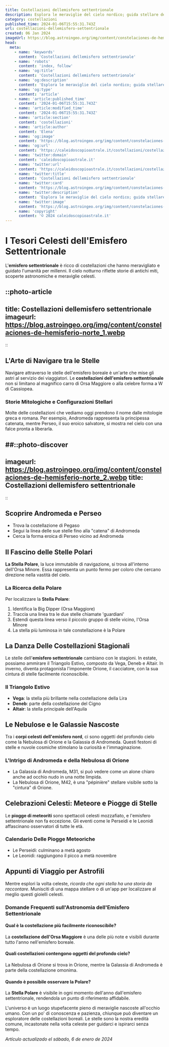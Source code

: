 ```yaml
---
title: Costellazioni dellemisfero settentrionale
description: Esplora le meraviglie del cielo nordico; guida stellare dettagliata sulle costellazioni dellemisfero nord, perfetta per astronomi amatoriali.
category: costellazioni
published_time: 2024-01-06T15:55:31.743Z
url: costellazioni-dellemisfero-settentrionale
created: 06 Jan 2024
imageUrl: https://blog.astroingeo.org/img/content/constelaciones-de-hemisferio-norte_1.webp
head:
  meta:
    - name: 'keywords'
      content: 'Costellazioni dellemisfero settentrionale'
    - name: 'robots'
      content: 'index, follow'
    - name: 'og:title'
      content: 'Costellazioni dellemisfero settentrionale'
    - name: 'og:description'
      content: 'Esplora le meraviglie del cielo nordico; guida stellare dettagliata sulle costellazioni dellemisfero nord, perfetta per astronomi amatoriali.'
    - name: 'og:type'
      content: 'article'
    - name: 'article:published_time'
      content: '2024-01-06T15:55:31.743Z'
    - name: 'article:modified_time'
      content: '2024-01-06T15:55:31.743Z'
    - name: 'article:section'
      content: 'costellazioni'
    - name: 'article:author'
      content: 'Elena'
    - name: 'og:image'
      content: 'https://blog.astroingeo.org/img/content/constelaciones-de-hemisferio-norte_1.webp'
    - name: 'og:url'
      content: 'https://caleidoscopioastrale.it/costellazioni/costellazioni-dellemisfero-settentrionale'
    - name: 'twitter:domain'
      content: 'caleidoscopioastrale.it'
    - name: 'twitter:url'
      content: 'https://caleidoscopioastrale.it/costellazioni/costellazioni-dellemisfero-settentrionale'
    - name: 'twitter:title'
      content: 'Costellazioni dellemisfero settentrionale'
    - name: 'twitter:card'
      content: 'https://blog.astroingeo.org/img/content/constelaciones-de-hemisferio-norte_1.webp'
    - name: 'twitter:description'
      content: 'Esplora le meraviglie del cielo nordico; guida stellare dettagliata sulle costellazioni dellemisfero nord, perfetta per astronomi amatoriali.'
    - name: 'twitter:image'
      content: 'https://blog.astroingeo.org/img/content/constelaciones-de-hemisferio-norte_1.webp'
    - name: 'copyright'
      content: '© 2024 caleidoscopioastrale.it'
---
```

# I Tesori Celesti dell'Emisfero Settentrionale

L'**emisfero settentrionale** è ricco di costellazioni che hanno meravigliato e guidato l'umanità per millenni. Il cielo notturno riflette storie di antichi miti, scoperte astronomiche e meraviglie celesti. 

::photo-article
---
title: Costellazioni dellemisfero settentrionale
imageurl: https://blog.astroingeo.org/img/content/constelaciones-de-hemisferio-norte_1.webp
---
::

## L'Arte di Navigare tra le Stelle

Navigare attraverso le stelle dell'emisfero boreale è un'arte che mise gli astri al servizio dei viaggiatori. Le **costellazioni dell'emisfero settentrionale** non si limitano al magnifico carro di Orsa Maggiore o alla celebre forma a W di Cassiopea.

### Storie Mitologiche e Configurazioni Stellari

Molte delle costellazioni che vediamo oggi prendono il nome dalle mitologie greca e romana. Per esempio, Andromeda rappresenta la principessa catenata, mentre Perseo, il suo eroico salvatore, si mostra nel cielo con una falce pronta a liberarla.

##::photo-discover
---
imageurl: https://blog.astroingeo.org/img/content/constelaciones-de-hemisferio-norte_2.webp
title: Costellazioni dellemisfero settentrionale
---
::

## Scoprire Andromeda e Perseo

- Trova la costellazione di Pegaso
- Segui la linea delle sue stelle fino alla "catena" di Andromeda
- Cerca la forma eroica di Perseo vicino ad Andromeda

## Il Fascino delle Stelle Polari

**La Stella Polare**, la luce immutabile di navigazione, si trova all'interno dell'Orsa Minore. Essa rappresenta un punto fermo per coloro che cercano direzione nella vastità del cielo.

### La Ricerca della Polare

Per localizzare la **Stella Polare**:

1. Identifica la Big Dipper (Orsa Maggiore)
2. Traccia una linea tra le due stelle chiamate 'guardiani'
3. Estendi questa linea verso il piccolo gruppo di stelle vicino, l'Orsa Minore
4. La stella più luminosa in tale constellazione è la Polare

## La Danza Delle Costellazioni Stagionali

Le stelle dell'**emisfero settentrionale** cambiano con le stagioni. In estate, possiamo ammirare il Triangolo Estivo, composto da Vega, Deneb e Altair. In inverno, diventa protagonista l'imponente Orione, il cacciatore, con la sua cintura di stelle facilmente riconoscibile.

### Il Triangolo Estivo

- **Vega**: la stella più brillante nella costellazione della Lira
- **Deneb**: parte della costellazione del Cigno
- **Altair**: la stella principale dell'Aquila

## Le Nebulose e le Galassie Nascoste

Tra i **corpi celesti dell'emisfero nord**, ci sono oggetti del profondo cielo come la Nebulosa di Orione e la Galassia di Andromeda. Questi festoni di stelle e nuvole cosmiche stimolano la curiosità e l'immaginazione.

### L'Intrigo di Andromeda e della Nebulosa di Orione

- La Galassia di Andromeda, M31, si può vedere come un alone chiaro anche ad occhio nudo in una notte limpida.
- La Nebulosa di Orione, M42, è una "pépinière" stellare visibile sotto la "cintura" di Orione.

## Celebrazioni Celesti: Meteore e Piogge di Stelle

Le **piogge di meteoriti** sono spettacoli celesti mozzafiato, e l'emisfero settentrionale non fa eccezione. Gli eventi come le Perseidi e le Leonidi affascinano osservatori di tutte le età.

### Calendario Delle Piogge Meteoriche

- Le Perseidi: culminano a metà agosto
- Le Leonidi: raggiungono il picco a metà novembre

## Appunti di Viaggio per Astrofili

Mentre esplori la volta celeste, *ricorda che ogni stella ha una storia da raccontare*. Munisciti di una mappa stellare o di un'app per localizzare al meglio questi gioielli celesti.

### Domande Frequenti sull'Astronomia dell'Emisfero Settentrionale

#### Qual è la costellazione più facilmente riconoscibile?
La **costellazione dell'Orsa Maggiore** è una delle più note e visibili durante tutto l'anno nell'emisfero boreale.

#### Quali costellazioni contengono oggetti del profondo cielo?
La Nebulosa di Orione si trova in Orione, mentre la Galassia di Andromeda è parte della costellazione omonima.

#### Quando è possibile osservare la Polare?
La **Stella Polare** è visibile in ogni momento dell'anno dall'emisfero settentrionale, rendendola un punto di riferimento affidabile.

L'universo è un luogo stupefacente pieno di meraviglie nascoste all'occhio umano. Con un po' di conoscenza e pazienza, chiunque può diventare un esploratore delle costellazioni boreali. Le stelle sono la nostra eredità comune, incastonate nella volta celeste per guidarci e ispirarci senza tempo.

_Artículo actualizado el sábado, 6 de enero de 2024_